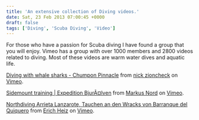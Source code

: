 ```yaml
---
title: 'An extensive collection of Diving videos.'
date: Sat, 23 Feb 2013 07:00:45 +0000
draft: false
tags: ['Diving', 'Scuba Diving', 'Video']
---
```


For those who have a passion for Scuba diving I have found a group that you will enjoy. Vimeo has a group with over 1000 members and 2800 videos related to diving. Most of these videos are warm water dives and aquatic life.[](https://vimeo.com/groups/hddivevideos "Underwater Videos in HD")

[Diving with whale sharks - Chumpon Pinnacle](http://vimeo.com/53076448) from [nick zioncheck](http://vimeo.com/user14559797) on [Vimeo](http://vimeo.com).

[Sidemount training | Expedition BjurÃ¤lven](http://vimeo.com/58403245) from [Markus Nord](http://vimeo.com/nordproduktion) on [Vimeo](http://vimeo.com).

[Northdiving Arrieta Lanzarote, Tauchen an den Wracks von Barranque del Quiquero](http://vimeo.com/56469491) from [Erich Heiz](http://vimeo.com/ehpictures) on [Vimeo](http://vimeo.com).